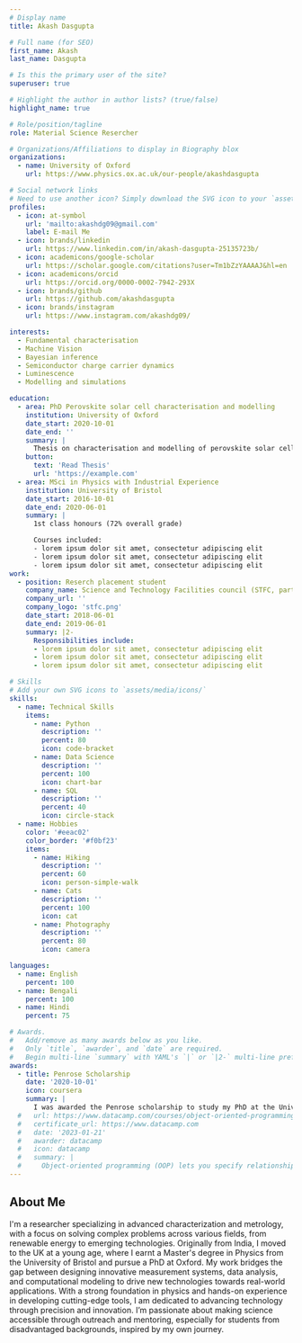 ```yaml
---
# Display name
title: Akash Dasgupta

# Full name (for SEO)
first_name: Akash
last_name: Dasgupta

# Is this the primary user of the site?
superuser: true

# Highlight the author in author lists? (true/false)
highlight_name: true

# Role/position/tagline
role: Material Science Resercher

# Organizations/Affiliations to display in Biography blox
organizations:
  - name: University of Oxford
    url: https://www.physics.ox.ac.uk/our-people/akashdasgupta

# Social network links
# Need to use another icon? Simply download the SVG icon to your `assets/media/icons/` folder.
profiles:
  - icon: at-symbol
    url: 'mailto:akashdg09@gmail.com'
    label: E-mail Me
  - icon: brands/linkedin
    url: https://www.linkedin.com/in/akash-dasgupta-25135723b/
  - icon: academicons/google-scholar
    url: https://scholar.google.com/citations?user=Tm1bZzYAAAAJ&hl=en
  - icon: academicons/orcid
    url: https://orcid.org/0000-0002-7942-293X
  - icon: brands/github
    url: https://github.com/akashdasgupta
  - icon: brands/instagram
    url: https://www.instagram.com/akashdg09/

interests:
  - Fundamental characterisation 
  - Machine Vision
  - Bayesian inference
  - Semiconductor charge carrier dynamics
  - Luminescence 
  - Modelling and simulations

education:
  - area: PhD Perovskite solar cell characterisation and modelling 
    institution: University of Oxford
    date_start: 2020-10-01
    date_end: ''
    summary: |
      Thesis on characterisation and modelling of perovskite solar cells, including novel spatially resolved methods and tandem max effeciency projections
    button:
      text: 'Read Thesis'
      url: 'https://example.com'
  - area: MSci in Physics with Industrial Experience
    institution: University of Bristol
    date_start: 2016-10-01
    date_end: 2020-06-01
    summary: |
      1st class honours (72% overall grade)

      Courses included:
      - lorem ipsum dolor sit amet, consectetur adipiscing elit
      - lorem ipsum dolor sit amet, consectetur adipiscing elit
      - lorem ipsum dolor sit amet, consectetur adipiscing elit
work:
  - position: Reserch placement student
    company_name: Science and Technology Facilities council (STFC, part of UKRI)
    company_url: ''
    company_logo: 'stfc.png'
    date_start: 2018-06-01
    date_end: 2019-06-01
    summary: |2-
      Responsibilities include:
      - lorem ipsum dolor sit amet, consectetur adipiscing elit
      - lorem ipsum dolor sit amet, consectetur adipiscing elit
      - lorem ipsum dolor sit amet, consectetur adipiscing elit

# Skills
# Add your own SVG icons to `assets/media/icons/`
skills:
  - name: Technical Skills
    items:
      - name: Python
        description: ''
        percent: 80
        icon: code-bracket
      - name: Data Science
        description: ''
        percent: 100
        icon: chart-bar
      - name: SQL
        description: ''
        percent: 40
        icon: circle-stack
  - name: Hobbies
    color: '#eeac02'
    color_border: '#f0bf23'
    items:
      - name: Hiking
        description: ''
        percent: 60
        icon: person-simple-walk
      - name: Cats
        description: ''
        percent: 100
        icon: cat
      - name: Photography
        description: ''
        percent: 80
        icon: camera

languages:
  - name: English
    percent: 100
  - name: Bengali
    percent: 100
  - name: Hindi
    percent: 75

# Awards.
#   Add/remove as many awards below as you like.
#   Only `title`, `awarder`, and `date` are required.
#   Begin multi-line `summary` with YAML's `|` or `|2-` multi-line prefix and indent 2 spaces below.
awards:
  - title: Penrose Scholarship
    date: '2020-10-01'
    icon: coursera
    summary: |
      I was awarded the Penrose scholarship to study my PhD at the University of Oxford
  #   url: https://www.datacamp.com/courses/object-oriented-programming-with-s3-and-r6-in-r
  #   certificate_url: https://www.datacamp.com
  #   date: '2023-01-21'
  #   awarder: datacamp
  #   icon: datacamp
  #   summary: |
  #     Object-oriented programming (OOP) lets you specify relationships between functions and the objects that they can act on, helping you manage complexity in your code. This is an intermediate level course, providing an introduction to OOP, using the S3 and R6 systems. S3 is a great day-to-day R programming tool that simplifies some of the functions that you write. R6 is especially useful for industry-specific analyses, working with web APIs, and building GUIs.
---
```


## About Me

I'm a researcher specializing in advanced characterization and metrology, with a focus on solving complex problems across various fields, from renewable energy to emerging technologies. Originally from India, I moved to the UK at a young age, where I earnt a Master's degree in Physics from the University of Bristol and pursue a PhD at Oxford. My work bridges the gap between designing innovative measurement systems, data analysis, and computational modeling to drive new technologies towards real-world applications. With a strong foundation in physics and hands-on experience in developing cutting-edge tools, I am dedicated to advancing technology through precision and innovation. I’m passionate about making science accessible through outreach and mentoring, especially for students from disadvantaged backgrounds, inspired by my own journey.